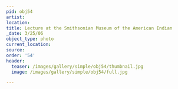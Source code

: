 ```yaml
---
pid: obj54
artist:
location:
title: Lecture at the Smithsonian Museum of the American Indian
_date: 3/25/06
object_type: photo
current_location:
source:
order: '54'
header:
  teaser: /images/gallery/simple/obj54/thumbnail.jpg
  image: /images/gallery/simple/obj54/full.jpg

---
```


